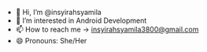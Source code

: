 - 👋 Hi, I’m @insyirahsyamila
- 👀 I’m interested in Android Development 
- 📫 How to reach me -> insyirahsyamila3800@gmail.com
- 😄 Pronouns: She/Her

